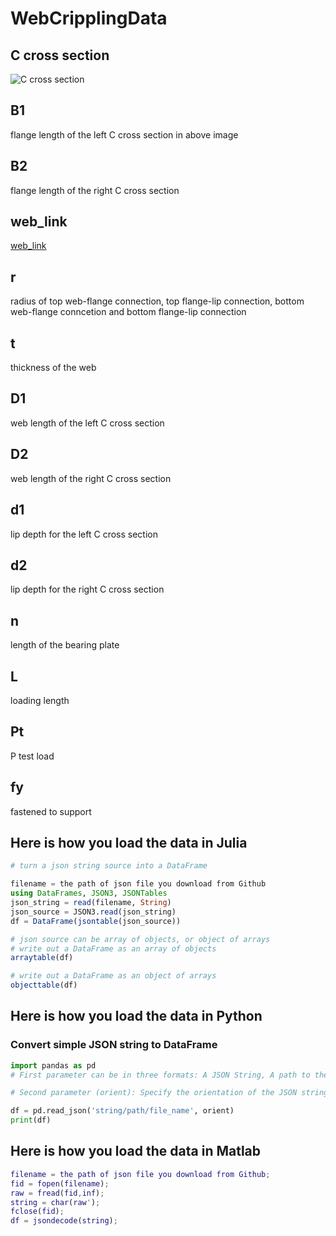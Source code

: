 # WebCripplingData

## C cross section
![C cross section]("/Users/zhoushangqun/Documents/dev/WebCripplingData.jl/C_cross_section.png")
## B1
flange length of the left C cross section in above image
## B2
flange length of the right C cross section
## web_link
[web_link](https://scholarsmine.mst.edu/cgi/viewcontent.cgi?article=1009&context=ccfss-aisi-spec)

## r
radius of top web-flange connection, top flange-lip connection, bottom web-flange conncetion and bottom flange-lip connection

## t
thickness of the web

## D1
web length of the left C cross section

## D2
web length of the right C cross section

## d1
lip depth for the left C cross section

## d2
lip depth for the right C cross section

## n 
length of the bearing plate

## L
loading length

## Pt
P test load

## fy
fastened to support

## Here is how you load the data in Julia

```julia
# turn a json string source into a DataFrame

filename = the path of json file you download from Github
using DataFrames, JSON3, JSONTables
json_string = read(filename, String)
json_source = JSON3.read(json_string)
df = DataFrame(jsontable(json_source))

# json source can be array of objects, or object of arrays
# write out a DataFrame as an array of objects
arraytable(df)

# write out a DataFrame as an object of arrays
objecttable(df)
```

## Here is how you load the data in Python
### Convert simple JSON string to DataFrame

```python
import pandas as pd
# First parameter can be in three formats: A JSON String, A path to the JSON file, The JSON file's name

# Second parameter (orient): Specify the orientation of the JSON string

df = pd.read_json('string/path/file_name', orient) 
print(df)
```

## Here is how you load the data in Matlab
``` matlab
filename = the path of json file you download from Github;
fid = fopen(filename);
raw = fread(fid,inf);
string = char(raw');
fclose(fid);
df = jsondecode(string);
```
